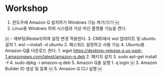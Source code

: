 # Workshop

1. 윈도우에 Amazon Q 설치하기
Windows 기능 켜기/끄기
￼
2. Linux용 Windows 하위 시스템과 가상 머신 플랫폼 기능을 켠다.

￼
	- 재부팅(Restart)하여 설정 변경 적용한다.
3. CMD에서 wsl 업데이트 및 ubuntu 설치
    1. wsl —install -d ubuntu
    2. 패스워드 설정하고 사용 가능
4. Ubuntu용 Amazon Q를 다운로드 한다.
    1. wget https://desktop-release.q.us-east-1.amazonaws.com/latest/amazon-q.deb
    2. 패키지 설치 
    3. sudo apt-get install -f
    4. sudo dpkg -i amazon-q.deb
5. Amazon Q을 실행
    1. q login
     ￼
    3. Amazon Builder ID 생성 및 등록
     ￼
    5. Amazon Q CLI 실행
     ￼
